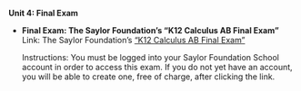 **Unit 4: Final Exam** <span id="4"></span> 
-   **Final Exam: The Saylor Foundation’s “K12 Calculus AB Final Exam”**
    Link: The Saylor Foundation’s [“K12 Calculus AB Final
    Exam”](http://school.saylor.org/mod/quiz/view.php?id=1609)  
      
     Instructions: You must be logged into your Saylor Foundation School
    account in order to access this exam. If you do not yet have an
    account, you will be able to create one, free of charge, after
    clicking the link.


